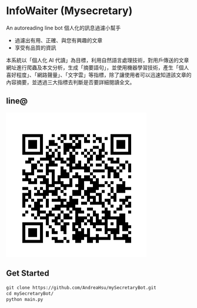 # InfoWaiter (Mysecretary)
An autoreading line bot 個人化的訊息過濾小幫手
- 過濾出有用、正確、與您有興趣的文章
- 享受有品質的資訊

本系統以「個人化 AI 代讀」為目標，利用自然語言處理技術，對用戶傳送的文章網址進行爬蟲及本文分析，生成「摘要語句」，並使用機器學習技術，產生「個人喜好程度」、「網路聲量」、「文字雲」等指標，除了讓使用者可以迅速知道該文章的內容摘要，並透過三大指標去判斷是否要詳細閱讀全文。

## line@
![line@](https://github.com/AndreaHsu/mySecretaryBot/blob/master/line@.png)

## Get Started
```
git clone https://github.com/AndreaHsu/mySecretaryBot.git  
cd mySecretaryBot/  
python main.py
````